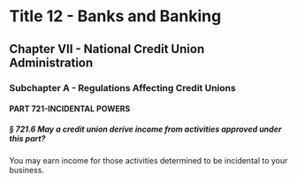 
# Title 12 - Banks and Banking
## Chapter VII - National Credit Union Administration
### Subchapter A - Regulations Affecting Credit Unions
#### PART 721-INCIDENTAL POWERS
##### § 721.6 May a credit union derive income from activities approved under this part?

You may earn income for those activities determined to be incidental to your business.
